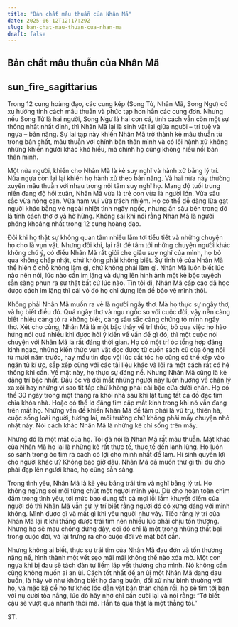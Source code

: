 ```yaml
---
title: "Bản chất mâu thuẫn của Nhân Mã"
date: 2025-06-12T12:17:29Z
slug: ban-chat-mau-thuan-cua-nhan-ma
draft: false
---
```


## Bản chất mâu thuẫn của Nhân Mã

## sun_fire_sagittarius

Trong 12 cung hoàng đạo, các cung kép (Song Tử, Nhân Mã, Song Ngư) có xu hướng tính cách mâu thuẫn và phức tạp hơn hẳn các cung đơn. Nhưng nếu Song Tử là hai người, Song Ngư là hai con cá, tính cách vẫn còn một sự thống nhất nhất định, thì Nhân Mã lại là sinh vật lai giữa người – trí tuệ và ngựa – bản năng. Sự lai tạp này khiến Nhân Mã trở thành kẻ mâu thuẫn từ trong bản chất, mâu thuẫn với chính bản thân mình và có lối hành xử không những khiến người khác khó hiểu, mà chính họ cũng không hiểu nổi bản thân mình.
 
Một nửa người, khiến cho Nhân Mã là kẻ suy nghĩ và hành xử bằng lý trí. Nửa ngựa còn lại lại khiến họ hành xử theo bản năng. Và hai nửa này thường xuyên mâu thuẫn với nhau trong nội tâm suy nghĩ họ. Mang độ tuổi trung niên đang độ hồi xuân, Nhân Mã vừa là trẻ con vừa là người lớn. Vừa sâu sắc vừa nông cạn. Vừa ham vui vừa trách nhiệm. Họ có thể dễ dàng lừa gạt người khác bằng vẻ ngoài nhiệt tình ngây ngốc, nhưng ẩn sâu bên trong đó là tính cách thờ ơ và hờ hững. Không sai khi nói rằng Nhân Mã là người phóng khoáng nhất trong 12 cung hoàng đạo. 
 
Đôi khi họ thật sự không quan tâm nhiều lắm tới tiểu tiết và những chuyện họ cho là vụn vặt. Nhưng đôi khi, lại rất để tâm tới những chuyện người khác không chú ý, có điều Nhân Mã rất giỏi che giấu suy nghĩ của mình, họ bỏ qua không chấp nhặt, chứ không phải không biết. Sự tinh tế của Nhân Mã thể hiện ở chỗ không làm gì, chứ không phải làm gì. Nhân Mã luôn biết lúc nào nên nói, lúc nào cần im lặng và dựng lên hình ảnh một kẻ bộc tuyệch sẵn sàng phun ra sự thật bất cứ lúc nào. Tin tôi đi, Nhân Mã cấp cao đã học được cách im lặng thì cái vỏ đó họ chỉ dựng lên để bảo vệ mình thôi.
 
Không phải Nhân Mã muốn ra vẻ là người ngây thơ. Mà họ thực sự ngây thơ, và họ biết điều đó. Quá ngây thơ và ngu ngốc so với cuộc đời, vậy nên càng biết nhiều càng tỏ ra không biết, càng sâu sắc càng chứng tỏ mình ngây thơ. Xét cho cùng, Nhân Mã là một bậc thầy về trí thức, bỏ qua việc họ hào hứng nói quá nhiều khi được hỏi ý kiến về vấn đề gì đó, thì một cuộc nói chuyện với Nhân Mã là rất đáng thời gian. Họ có một trí óc tổng hợp đáng kinh ngạc, những kiến thức vụn vặt đọc được từ cuốn sách cũ của ông nội từ mười năm trước, hay mẩu tin đọc vội lúc cắt tóc họ cũng có thể xếp vào ngăn tủ kí ức, sắp xếp cùng với các tài liệu khác và lôi ra một cách rất có hệ thống khi cần. Về mặt này, họ thực sự đáng nể.
Nhưng Nhân Mã cũng là kẻ đãng trí bậc nhất. Đầu óc và đôi mắt những người này luôn hướng về chân lý xa xôi hay những vì sao tít tắp chứ không phải cái bậc cửa dưới chân. Họ có thể 30 ngày trong một tháng ra khỏi nhà sau khi lật tung tất cả đồ đạc tìm chìa khóa nhà. Hoặc có thể lơ đãng tìm cặp mắt kính trong khi nó vẫn đang trên mắt họ. Những vấn đề khiến Nhân Mã để tâm phải là vũ trụ, thiên hà, cuộc sống loài người, tương lai, môi trường chứ không phải mấy chuyện nhỏ nhặt này. Nói cách khác Nhân Mã là những kẻ chỉ sống trên mây.
 
Nhưng đó là một mặt của họ. Tôi đã nói là Nhân Mã rất mâu thuẫn. Mặt khác của Nhân Mã họ lại là những kẻ rất thực tế, thực tế đến lạnh lùng. Họ luôn so sánh trong óc tìm ra cách có lợi cho mình nhất để làm. Hi sinh quyền lợi cho người khác ư? Không bao giờ đâu. Nhân Mã đã muốn thứ gì thì dù cho phải đạp lên người khác, họ cũng sẵn sàng.
 
Trong tình yêu, Nhân Mã là kẻ yêu bằng trái tim và nghĩ bằng lý trí. Họ không ngừng soi mói từng chút một người mình yêu. Dù cho hoàn toàn chìm đắm trong tình yêu, tới mức bao dung tất cả mọi lỗi lầm khuyết điểm của người đó thì Nhân Mã vẫn cứ lý trí biết rằng người đó có xứng đáng với mình không. Mình được gì và mất gì khi yêu người như vậy. Tiếc rằng lý trí của Nhân Mã lại ít khi thắng được trái tim nên nhiều lúc phải chịu tổn thương. Nhưng họ sẽ mau chóng đứng dậy, coi đó chỉ là một trong những thất bại trong cuộc đời, và lại trưng ra cho cuộc đời vẻ mặt bất cần. 
 
Nhưng không ai biết, thực sự trái tim của Nhân Mã đau đớn và tổn thương nặng nề, hình thành một vết sẹo mãi mãi không thể nào xóa mờ. Một con ngựa khi bị đau sẽ tách đàn tự liếm láp vết thương cho mình. Nó không cần cũng không muốn ai an ủi. Cách tốt nhất để an ủi một Nhân Mã đang đau buồn, là hãy vờ như không biết họ đang buồn, đối xử như bình thường với họ, và mặc kệ để họ tự khóc lóc dằn vặt bản thân chán rồi, họ sẽ tìm tới bạn với nụ cười tỏa nắng, lúc đó hãy nhớ chỉ cần cười lại và nói rằng: “Tớ biết cậu sẽ vượt qua nhanh thôi mà. Hắn ta quả thật là một thằng tồi.”
 
ST.